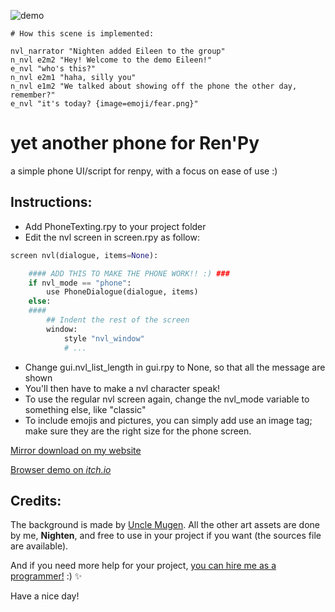 
![demo](https://nighten.fr/wp-content/uploads/2021/08/demo_phone_renpy.webp)

```renpy
# How this scene is implemented:

nvl_narrator "Nighten added Eileen to the group"
n_nvl e2m2 "Hey! Welcome to the demo Eileen!"
e_nvl "who's this?"
n_nvl e2m1 "haha, silly you"
n_nvl e1m2 "We talked about showing off the phone the other day, remember?"
e_nvl "it's today? {image=emoji/fear.png}"
```

# yet another phone for Ren'Py
 a simple phone UI/script for renpy, with a focus on ease of use :)

## Instructions:
- Add PhoneTexting.rpy to your project folder
- Edit the nvl screen in screen.rpy as follow:
```python
screen nvl(dialogue, items=None):

    #### ADD THIS TO MAKE THE PHONE WORK!! :) ###
    if nvl_mode == "phone":
        use PhoneDialogue(dialogue, items)
    else:
    ####
        ## Indent the rest of the screen
        window:
            style "nvl_window"
            # ...
```
- Change gui.nvl_list_length in gui.rpy to None, so that all the message are shown 
- You'll then have to make a nvl character speak!
- To use the regular nvl screen again, change the nvl_mode variable to something else, like "classic"
- To include emojis and pictures, you can simply add use an image tag; make sure they are the right size for the phone screen.

[Mirror download on my website](https://nighten.fr/files/yet_another_phone/)

[Browser demo on *itch.io*](https://nighten.itch.io/yet-another-phone-renpy)

## Credits:
The background is made by [Uncle Mugen](https://lemmasoft.renai.us/forums/viewtopic.php?t=17302). All the other art assets are done by me, **Nighten**, and free to use in your project if you want (the sources file are available).

And if you need more help for your project, [you can hire me as a programmer!](https://lemmasoft.renai.us/forums/viewtopic.php?f=66&t=61647) :) ✨

Have a nice day!
